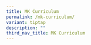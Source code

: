 ```yaml
---
title: MK Curriculum
permalink: /mk-curriculum/
variant: tiptap
description: ""
third_nav_title: MK Curriculum
---
```

